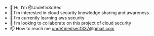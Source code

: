 - 👋 Hi, I’m @Undefin3dSec
- 👀 I’m interested in cloud security knowledge sharing and awareness
- 🌱 I’m currently learning aws security
- 💞️ I’m looking to collaborate on this project of cloud security
- 📫 How to reach me undefinedsec1337@gmail.com

